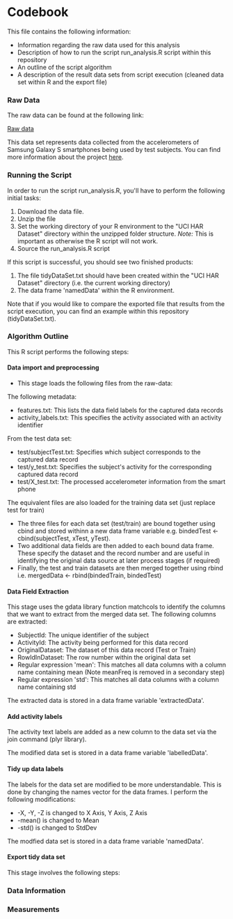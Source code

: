 # Codebook

This file contains the following information:

- Information regarding the raw data used for this analysis
- Description of how to run the script run_analysis.R script within this repository
- An outline of the script algorithm
- A description of the result data sets from script execution (cleaned data set within R and the export file)

### Raw Data

The raw data can be found at the following link:

[Raw data](https://d396qusza40orc.cloudfront.net/getdata%2Fprojectfiles%2FUCI%20HAR%20Dataset.zip)

This data set represents data collected from the accelerometers of Samsung Galaxy S smartphones being used by test subjects. You can find more information about the project [here](http://archive.ics.uci.edu/ml/datasets/Human+Activity+Recognition+Using+Smartphones).

### Running the Script

In order to run the script run_analysis.R, you'll have to perform the following initial tasks:

1. Download the data file.
2. Unzip the file
3. Set the working directory of your R environment to the "UCI HAR Dataset" directory within the unzipped folder structure. *Note:* This is important as otherwise the R script will not work.
4. Source the run_analysis.R script

If this script is successful, you should see two finished products:

1. The file tidyDataSet.txt should have been created within the "UCI HAR Dataset" directory (i.e. the current working directory)
2. The data frame 'namedData' within the R environment.

Note that if you would like to compare the exported file that results from the script execution, you can find an example within this repository (tidyDataSet.txt).

### Algorithm Outline

This R script performs the following steps:

#### Data import and preprocessing

* This stage loads the following files from the raw-data:

The following metadata:

+ features.txt: This lists the data field labels for the captured data records
+ activity_labels.txt: This specifies the activity associated with an activity identifier 

From the test data set:

+ test/subjectTest.txt: Specifies which subject corresponds to the captured data record
+ test/y_test.txt: Specifies the subject's activity for the corresponding captured data record
+ test/X_test.txt: The processed accelerometer information from the smart phone

The equivalent files are also loaded for the training data set (just replace test for train)

* The three files for each data set (test/train) are bound together using cbind and stored withinn a new data frame variable e.g. bindedTest <- cbind(subjectTest, xTest, yTest).
* Two additional data fields are then added to each bound data frame. These specify the dataset and the record number and are useful in identifying the original data source at later process stages (if required)
* Finally, the test and train datasets are then merged together using rbind i.e. mergedData <- rbind(bindedTrain, bindedTest)

#### Data Field Extraction

This stage uses the gdata library function matchcols to identify the columns that we want to extract from the merged data set. The following columns are extracted:

* SubjectId: The unique identifier of the subject
* ActivityId: The activity being performed for this data record
* OriginalDataset: The dataset of this data record (Test or Train)
* RowIdInDataset: The row number within the original data set
* Regular expression 'mean': This matches all data columns with a column name containing mean (Note meanFreq is removed in a secondary step)
* Regular expression 'std': This matches all data columns with a column name containing std

The extracted data is stored in a data frame variable 'extractedData'.

#### Add activity labels

The activity text labels are added as a new column to the data set via the join command (plyr library). 

The modified data set is stored in a data frame variable 'labelledData'.

#### Tidy up data labels

The labels for the data set are modified to be more understandable. This is done by changing the names vector for the data frames. I perform the following modifications:

* -X, -Y, -Z is changed to X Axis, Y Axis, Z Axis
* -mean() is changed to Mean
* -std() is changed to StdDev

The modfied data set is stored in a data frame variable 'namedData'.

#### Export tidy data set

This stage involves the following steps:



### Data Information

### Measurements

